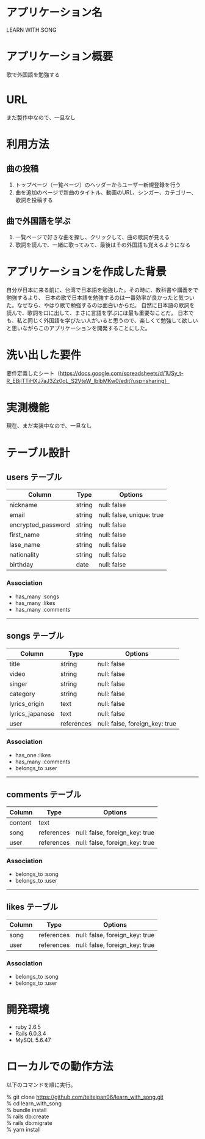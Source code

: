 # アプリケーション名
LEARN WITH SONG

# アプリケーション概要
歌で外国語を勉強する

# URL
まだ製作中なので、一旦なし

# 利用方法
## 曲の投稿
1. トップページ（一覧ページ）のヘッダーからユーザー新規登録を行う
2. 曲を追加のページで新曲のタイトル、動画のURL、シンガー、カテゴリー、歌詞を投稿する

## 曲で外国語を学ぶ
1. 一覧ページで好きな曲を探し、クリックして、曲の歌詞が見える
2. 歌詞を読んで、一緒に歌ってみて、最後はその外国語も覚えるようになる

# アプリケーションを作成した背景
自分が日本に来る前に、台湾で日本語を勉強した。その時に、教科書や講義をで勉強するより、
日本の歌で日本語を勉強するのは一番効率が良かったと気ついた。なぜなら、やはり歌で勉強するのは面白いからだ。
自然に日本語の歌詞を読んで、歌詞を口に出して、まさに言語を学ぶには最も重要なことだ。
日本でも、私と同じく外国語を学びたい人がいると思うので、楽しくて勉強して欲しいと思いながらこのアプリケーションを開発することにした。

# 洗い出した要件
要件定義したシート（https://docs.google.com/spreadsheets/d/1USy_t-R_EBjlTTiHXJ7aJ3Zz0oL_S2VteW_lblbMKw0/edit?usp=sharing）

# 実測機能
現在、まだ実装中なので、一旦なし

# テーブル設計
## users テーブル
| Column             | Type   | Options                   |
| ------------------ | ------ | ------------------------- |
| nickname           | string | null: false               |
| email              | string | null: false, unique: true |
| encrypted_password | string | null: false               |
| first_name         | string | null: false               |
| lase_name          | string | null: false               |
| nationality        | string | null: false               |
| birthday           | date   | null: false               |

### Association

- has_many :songs
- has_many :likes
- has_many :comments
----------------------------

## songs テーブル

| Column          | Type       | Options                        |
| --------------- | ---------- | ------------------------------ |
| title           | string     | null: false                    |
| video           | string     | null: false                    |
| singer          | string     | null: false                    |
| category        | string     | null: false                    |
| lyrics_origin   | text       | null: false                    |
| lyrics_japanese | text       | null: false                    |
| user            | references | null: false, foreign_key: true |

### Association

- has_one :likes
- has_many :comments
- belongs_to :user
----------------------------

## comments テーブル

| Column    | Type       | Options                        |
| --------- | ---------- | ------------------------------ |
| content   | text       |                                |
| song      | references | null: false, foreign_key: true |
| user      | references | null: false, foreign_key: true |

### Association

- belongs_to :song
- belongs_to :user
----------------------------

## likes テーブル

| Column    | Type       | Options                        |
| --------- | ---------- | ------------------------------ |
| song      | references | null: false, foreign_key: true |
| user      | references | null: false, foreign_key: true |

### Association

- belongs_to :song
- belongs_to :user


# 開発環境
- ruby 2.6.5
- Rails 6.0.3.4
- MySQL 5.6.47

# ローカルでの動作方法
以下のコマンドを順に実行。

% git clone https://github.com/teiteipan06/learn_with_song.git  
% cd learn_with_song  
% bundle install  
% rails db:create  
% rails db:migrate    
% yarn install

